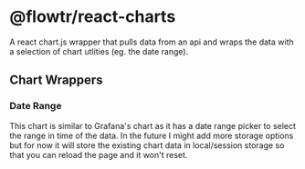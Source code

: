 # @flowtr/react-charts

A react chart.js wrapper that pulls data from an api and wraps the data with a selection of chart utlities (eg. the date range).

## Chart Wrappers

### Date Range

This chart is similar to Grafana's chart as it has a date range picker to select the range in time of the data. In the future I might add more storage options but for now it will store the existing chart data in local/session storage so that you can reload the page and it won't reset.
